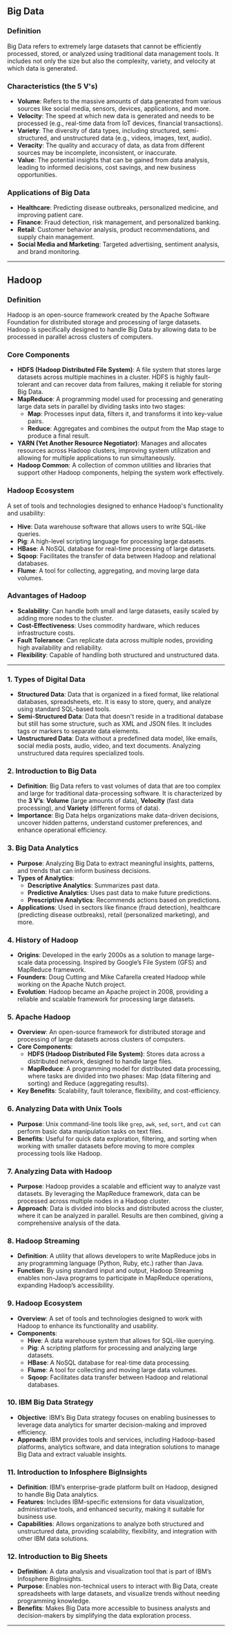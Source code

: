 ## Big Data

### Definition
Big Data refers to extremely large datasets that cannot be efficiently processed, stored, or analyzed using traditional data management tools. It includes not only the size but also the complexity, variety, and velocity at which data is generated.

### Characteristics (the 5 V's)
- **Volume**: Refers to the massive amounts of data generated from various sources like social media, sensors, devices, applications, and more.
- **Velocity**: The speed at which new data is generated and needs to be processed (e.g., real-time data from IoT devices, financial transactions).
- **Variety**: The diversity of data types, including structured, semi-structured, and unstructured data (e.g., videos, images, text, audio).
- **Veracity**: The quality and accuracy of data, as data from different sources may be incomplete, inconsistent, or inaccurate.
- **Value**: The potential insights that can be gained from data analysis, leading to informed decisions, cost savings, and new business opportunities.

### Applications of Big Data
- **Healthcare**: Predicting disease outbreaks, personalized medicine, and improving patient care.
- **Finance**: Fraud detection, risk management, and personalized banking.
- **Retail**: Customer behavior analysis, product recommendations, and supply chain management.
- **Social Media and Marketing**: Targeted advertising, sentiment analysis, and brand monitoring.

---

## Hadoop

### Definition
Hadoop is an open-source framework created by the Apache Software Foundation for distributed storage and processing of large datasets. Hadoop is specifically designed to handle Big Data by allowing data to be processed in parallel across clusters of computers.

### Core Components
- **HDFS (Hadoop Distributed File System)**: A file system that stores large datasets across multiple machines in a cluster. HDFS is highly fault-tolerant and can recover data from failures, making it reliable for storing Big Data.
- **MapReduce**: A programming model used for processing and generating large data sets in parallel by dividing tasks into two stages:
  - **Map**: Processes input data, filters it, and transforms it into key-value pairs.
  - **Reduce**: Aggregates and combines the output from the Map stage to produce a final result.
- **YARN (Yet Another Resource Negotiator)**: Manages and allocates resources across Hadoop clusters, improving system utilization and allowing for multiple applications to run simultaneously.
- **Hadoop Common**: A collection of common utilities and libraries that support other Hadoop components, helping the system work effectively.

### Hadoop Ecosystem
A set of tools and technologies designed to enhance Hadoop's functionality and usability:
- **Hive**: Data warehouse software that allows users to write SQL-like queries.
- **Pig**: A high-level scripting language for processing large datasets.
- **HBase**: A NoSQL database for real-time processing of large datasets.
- **Sqoop**: Facilitates the transfer of data between Hadoop and relational databases.
- **Flume**: A tool for collecting, aggregating, and moving large data volumes.

### Advantages of Hadoop
- **Scalability**: Can handle both small and large datasets, easily scaled by adding more nodes to the cluster.
- **Cost-Effectiveness**: Uses commodity hardware, which reduces infrastructure costs.
- **Fault Tolerance**: Can replicate data across multiple nodes, providing high availability and reliability.
- **Flexibility**: Capable of handling both structured and unstructured data.

---

### 1. **Types of Digital Data**
   - **Structured Data**: Data that is organized in a fixed format, like relational databases, spreadsheets, etc. It is easy to store, query, and analyze using standard SQL-based tools.
   - **Semi-Structured Data**: Data that doesn't reside in a traditional database but still has some structure, such as XML and JSON files. It includes tags or markers to separate data elements.
   - **Unstructured Data**: Data without a predefined data model, like emails, social media posts, audio, video, and text documents. Analyzing unstructured data requires specialized tools.

### 2. **Introduction to Big Data**
   - **Definition**: Big Data refers to vast volumes of data that are too complex and large for traditional data-processing software. It is characterized by the **3 V’s**: **Volume** (large amounts of data), **Velocity** (fast data processing), and **Variety** (different forms of data).
   - **Importance**: Big Data helps organizations make data-driven decisions, uncover hidden patterns, understand customer preferences, and enhance operational efficiency.

### 3. **Big Data Analytics**
   - **Purpose**: Analyzing Big Data to extract meaningful insights, patterns, and trends that can inform business decisions.
   - **Types of Analytics**:
      - **Descriptive Analytics**: Summarizes past data.
      - **Predictive Analytics**: Uses past data to make future predictions.
      - **Prescriptive Analytics**: Recommends actions based on predictions.
   - **Applications**: Used in sectors like finance (fraud detection), healthcare (predicting disease outbreaks), retail (personalized marketing), and more.

### 4. **History of Hadoop**
   - **Origins**: Developed in the early 2000s as a solution to manage large-scale data processing. Inspired by Google’s File System (GFS) and MapReduce framework.
   - **Founders**: Doug Cutting and Mike Cafarella created Hadoop while working on the Apache Nutch project.
   - **Evolution**: Hadoop became an Apache project in 2008, providing a reliable and scalable framework for processing large datasets.


### 5. **Apache Hadoop**
   - **Overview**: An open-source framework for distributed storage and processing of large datasets across clusters of computers.
   - **Core Components**:
      - **HDFS (Hadoop Distributed File System)**: Stores data across a distributed network, designed to handle large files.
      - **MapReduce**: A programming model for distributed data processing, where tasks are divided into two phases: Map (data filtering and sorting) and Reduce (aggregating results).
   - **Key Benefits**: Scalability, fault tolerance, flexibility, and cost-efficiency.

### 6. **Analyzing Data with Unix Tools**
   - **Purpose**: Unix command-line tools like `grep`, `awk`, `sed`, `sort`, and `cut` can perform basic data manipulation tasks on text files.
   - **Benefits**: Useful for quick data exploration, filtering, and sorting when working with smaller datasets before moving to more complex processing tools like Hadoop.

### 7. **Analyzing Data with Hadoop**
   - **Purpose**: Hadoop provides a scalable and efficient way to analyze vast datasets. By leveraging the MapReduce framework, data can be processed across multiple nodes in a Hadoop cluster.
   - **Approach**: Data is divided into blocks and distributed across the cluster, where it can be analyzed in parallel. Results are then combined, giving a comprehensive analysis of the data.

### 8. **Hadoop Streaming**
   - **Definition**: A utility that allows developers to write MapReduce jobs in any programming language (Python, Ruby, etc.) rather than Java.
   - **Function**: By using standard input and output, Hadoop Streaming enables non-Java programs to participate in MapReduce operations, expanding Hadoop’s accessibility.

### 9. **Hadoop Ecosystem**
   - **Overview**: A set of tools and technologies designed to work with Hadoop to enhance its functionality and usability.
   - **Components**:
      - **Hive**: A data warehouse system that allows for SQL-like querying.
      - **Pig**: A scripting platform for processing and analyzing large datasets.
      - **HBase**: A NoSQL database for real-time data processing.
      - **Flume**: A tool for collecting and moving large data volumes.
      - **Sqoop**: Facilitates data transfer between Hadoop and relational databases.

### 10. **IBM Big Data Strategy**
   - **Objective**: IBM’s Big Data strategy focuses on enabling businesses to leverage data analytics for smarter decision-making and improved efficiency.
   - **Approach**: IBM provides tools and services, including Hadoop-based platforms, analytics software, and data integration solutions to manage Big Data and extract valuable insights.

### 11. **Introduction to Infosphere BigInsights**
   - **Definition**: IBM’s enterprise-grade platform built on Hadoop, designed to handle Big Data analytics.
   - **Features**: Includes IBM-specific extensions for data visualization, administrative tools, and enhanced security, making it suitable for business use.
   - **Capabilities**: Allows organizations to analyze both structured and unstructured data, providing scalability, flexibility, and integration with other IBM data solutions.

### 12. **Introduction to Big Sheets**
   - **Definition**: A data analysis and visualization tool that is part of IBM’s Infosphere BigInsights.
   - **Purpose**: Enables non-technical users to interact with Big Data, create spreadsheets with large datasets, and visualize trends without needing programming knowledge.
   - **Benefits**: Makes Big Data more accessible to business analysts and decision-makers by simplifying the data exploration process.

---
